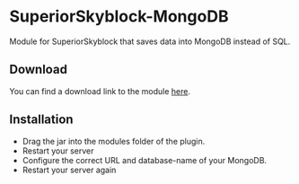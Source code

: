 # SuperiorSkyblock-MongoDB
Module for SuperiorSkyblock that saves data into MongoDB instead of SQL.

## Download
You can find a download link to the module [here](https://hub.bg-software.com/job/SuperiorSkyblock%20Addons/job/MongoDB/).

## Installation
* Drag the jar into the modules folder of the plugin.
* Restart your server
* Configure the correct URL and database-name of your MongoDB.
* Restart your server again
